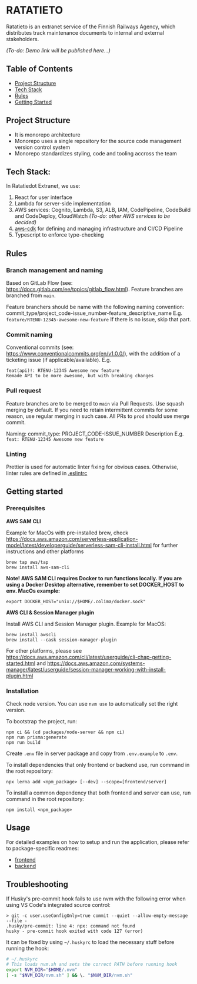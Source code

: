 # RATATIETO

Ratatieto is an extranet service of the Finnish Railways Agency, which distributes track maintenance documents to internal and external stakeholders.

_(To-do: Demo link will be published here...)_

## Table of Contents

- [Project Structure](#project-structure)
- [Tech Stack](#tech-stack)
- [Rules](#rules)
- [Getting Started](#getting-started)

## Project Structure

- It is monorepo architecture
- Monorepo uses a single repository for the source code management version control system
- Monorepo standardizes styling, code and tooling accross the team

## Tech Stack:

In Ratatiedot Extranet, we use:

1. React for user interface
2. Lambda for server-side implementation
3. AWS services: Cognito, Lambda, S3, ALB, IAM, CodePipeline, CodeBuild and CodeDeploy, CloudWatch _(To-do: other AWS services to be decided)_
4. [aws-cdk](https://github.com/aws/aws-cdk) for defining and managing infrastructure and CI/CD Pipeline
5. Typescript to enforce type-checking

## Rules

### Branch management and naming

Based on GitLab Flow (see: https://docs.gitlab.com/ee/topics/gitlab_flow.html). Feature branches are branched from `main`.

Feature branchers should be name with the following naming convention:
commit_type/project_code-issue_number-feature_descriptive_name
E.g. `feature/RTENU-12345-awesome-new-feature`
If there is no issue, skip that part.

### Commit naming

Conventional commits (see: https://www.conventionalcommits.org/en/v1.0.0/), with the addition of a ticketing issue (if applicable/available).
E.g.

```
feat(api)!: RTENU-12345 Awesome new feature
Remade API to be more awesome, but with breaking changes
```

### Pull request

Feature branches are to be merged to `main` via Pull Requests. Use squash merging by default. If you need to retain intermittent commits for some reason, use regular merging in such case. All PRs to `prod` should use merge commit.

Naming: commit_type: PROJECT_CODE-ISSUE_NUMBER Description
E.g. `feat: RTENU-12345 Awesome new feature`

### Linting

Prettier is used for automatic linter fixing for obvious cases. Otherwise, linter rules are defined in [.eslintrc](./.eslintrc)

## Getting started

### Prerequisites

**AWS SAM CLI**

Example for MacOs with pre-installed brew, check https://docs.aws.amazon.com/serverless-application-model/latest/developerguide/serverless-sam-cli-install.html for further instructions and other platforms

```
brew tap aws/tap
brew install aws-sam-cli
```

**Note! AWS SAM CLI requires Docker to run functions locally. If you are using a Docker Desktop alternative, remember to set DOCKER_HOST to env. MacOs example:**

```
export DOCKER_HOST="unix://$HOME/.colima/docker.sock"
```

**AWS CLI & Session Manager plugin**

Install AWS CLI and Session Manager plugin. Example for MacOS:

```
brew install awscli
brew install --cask session-manager-plugin
```

For other platforms, please see https://docs.aws.amazon.com/cli/latest/userguide/cli-chap-getting-started.html and https://docs.aws.amazon.com/systems-manager/latest/userguide/session-manager-working-with-install-plugin.html

### Installation

Check node version. You can use `nvm use` to automatically set the right version.

To bootstrap the project, run:

```
npm ci && (cd packages/node-server && npm ci)
npm run prisma:generate
npm run build
```

Create `.env` file in server package and copy from `.env.example` to `.env`.

To install dependencies that only frontend or backend use, run command in the root repository:

```
npx lerna add <npm_package> [--dev] --scope=[frontend/server]
```

To install a common dependency that both frontend and server can use, run command in the root repository:

```
npm install <npm_package>
```

## Usage

For detailed examples on how to setup and run the application, please refer to package-specific readmes:

- [frontend](./packages/frontend/README.md)
- [backend](./packages/server/README.md)

## Troubleshooting

If Husky's pre-commit hook fails to use nvm with the following error when using VS Code's integrated source control:

```
> git -c user.useConfigOnly=true commit --quiet --allow-empty-message --file -
.husky/pre-commit: line 4: npx: command not found
husky - pre-commit hook exited with code 127 (error)
```

It can be fixed by using `~/.huskyrc` to load the necessary stuff before running the hook:

```sh
# ~/.huskyrc
# This loads nvm.sh and sets the correct PATH before running hook
export NVM_DIR="$HOME/.nvm"
[ -s "$NVM_DIR/nvm.sh" ] && \. "$NVM_DIR/nvm.sh"
```
